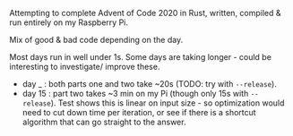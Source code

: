Attempting to complete Advent of Code 2020 in Rust, written, compiled & run entirely on my Raspberry Pi.

Mix of good & bad code depending on the day.

Most days run in well under 1s.  Some days are taking longer - could be interesting to investigate/ improve these.

- day _ : both parts one and two take ~20s (TODO: try with `--release`).
- day 15 : part two takes ~3 min on my Pi (though only 15s with `--release`).  Test shows this is linear on input size - so optimization would need to cut down time per iteration, or see if there is a shortcut algorithm that can go straight to the answer.
